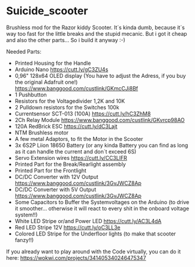 # Suicide_scooter
Brushless mod for the Razor kiddy Scooter. It´s kinda dumb, because it´s way too fast for the little breaks and the stupid mecanic. But i got it cheap and also the other
parts... So i build it anyway :-)

Needed Parts:
- Printed Housing for the Handle
- Arduino Nano https://cutt.ly/gC3ZU4s
- 0,96" 128x64 OLED display (You have to adjust the Adress, if you buy the original Adafruit one!)  https://www.banggood.com/custlink/GKmcCJi8Bf
- 1 Pushbutton
- Resistors for the Voltagedivider 1,2K and 10K
- 2 Pulldown resistors for the Switches 100k
- Currentsensor SCT-013 (100A) https://cutt.ly/hC3ZhM8
- 2Ch Relay Module https://www.banggood.com/custlink/GKvrcp98AO
- 120A RedBrick ESC https://cutt.ly/dC3Lajt
- NTM Brushless motor
- A few metal Adaptors, to fit the Motor in the Scooter
- 3x 6S2P Liion 18650 Battery (or any kinda Battery you can find as long as it can handle the current and don´t exceed 6S)
- Servo Extension wires https://cutt.ly/CC3LIFR
- Printed Part for the Break/Rearlight assembly
- Printed Part for the Frontlight
- DC/DC Converter with 12V Output https://www.banggood.com/custlink/3GvJWCZ8Ap
- DC/DC Converter with 5V Output https://www.banggood.com/custlink/3GvJWCZ8Ap
- Some Capacitors to Buffer the Systemvoltages on the Arduino (to drive it smoother... otherwise it will react to every shit in the onboard voltage system!!)
- White LED Stripe or/and Power LED https://cutt.ly/AC3L4dA
- Red LED Stripe 12V https://cutt.ly/oC3LL3e
- Colored LED Stripe for the Underfloor lights (to make that scooter fanzy!!)


If you already want to play around with the Code virtually, you can do it here: https://wokwi.com/projects/341405340246475347
